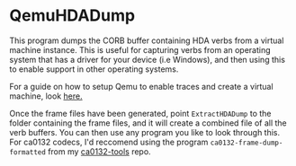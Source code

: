 # QemuHDADump
This program dumps the CORB buffer containing HDA verbs from a virtual machine instance.
This is useful for capturing verbs from an operating system that has a driver for your
device (i.e Windows), and then using this to enable support in other operating systems.


For a guide on how to setup Qemu to enable traces and create a virtual machine, look [here.](https://github.com/Conmanx360/QemuHDADump/wiki/Setup-and-usage-of-the-program)


Once the frame files have been generated, point `ExtractHDADump` to the folder containing
the frame files, and it will create a combined file of all the verb buffers. You can then 
use any program you like to look through this. For ca0132 codecs, I'd reccomend using the
program  `ca0132-frame-dump-formatted` from my [ca0132-tools](https://github.com/Conmanx360/ca0132-tools)
repo.
